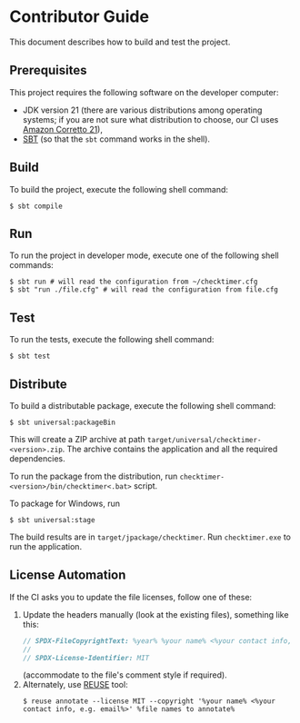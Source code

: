 <!--
SPDX-FileCopyrightText: 2024-2025 Friedrich von Never <friedrich@fornever.me>

SPDX-License-Identifier: MIT
-->

Contributor Guide
=================
This document describes how to build and test the project.

Prerequisites
-------------
This project requires the following software on the developer computer:
- JDK version 21 (there are various distributions among operating systems; if you are not sure what distribution to choose, our CI uses [Amazon Corretto 21][jdk.corretto.21]),
- [SBT][sbt] (so that the `sbt` command works in the shell).

Build
-----
To build the project, execute the following shell command:
```console
$ sbt compile
```

Run
---
To run the project in developer mode, execute one of the following shell commands:
```console
$ sbt run # will read the configuration from ~/checktimer.cfg
$ sbt "run ./file.cfg" # will read the configuration from file.cfg
```

Test
----
To run the tests, execute the following shell command:
```console
$ sbt test
```

Distribute
----------
To build a distributable package, execute the following shell command:
```console
$ sbt universal:packageBin
```

This will create a ZIP archive at path `target/universal/checktimer-<version>.zip`. The archive contains the application and all the required dependencies.

To run the package from the distribution, run `checktimer-<version>/bin/checktimer<.bat>` script.

To package for Windows, run
```
$ sbt universal:stage
```

The build results are in `target/jpackage/checktimer`. Run `checktimer.exe` to run the application.

License Automation
------------------
<!-- REUSE-IgnoreStart -->
If the CI asks you to update the file licenses, follow one of these:
1. Update the headers manually (look at the existing files), something like this:
   ```scala
   // SPDX-FileCopyrightText: %year% %your name% <%your contact info, e.g. email%>
   //
   // SPDX-License-Identifier: MIT
   ```
   (accommodate to the file's comment style if required).
2. Alternately, use [REUSE][reuse] tool:
   ```console
   $ reuse annotate --license MIT --copyright '%your name% <%your contact info, e.g. email%>' %file names to annotate%
   ```
<!-- REUSE-IgnoreEnd -->

[jdk.corretto.21]: https://docs.aws.amazon.com/corretto/latest/corretto-21-ug/downloads-list.html
[reuse]: https://reuse.software/
[sbt]: https://www.scala-sbt.org/
